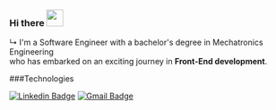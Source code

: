 ### Hi there <img src="https://media.giphy.com/media/hvRJCLFzcasrR4ia7z/giphy.gif" width="30" >

↳ I'm a Software Engineer with a bachelor's degree in Mechatronics Engineering<br>
who has embarked on an exciting journey in <b>Front-End development</b>.

###Technologies

[![Linkedin Badge](https://img.shields.io/badge/-Linkedin-blue?style=flat-square&logo=Linkedin&logoColor=white&link=https://www.linkedin.com/in/pedrorequiao/)](https://www.linkedin.com/in/pedrorequiao/) 
[![Gmail Badge](https://img.shields.io/badge/-alonsofts@gmail.com-c14438?style=flat-square&logo=Gmail&logoColor=white&link=mailto:alonsofts@gmail.com)](mailto:alonsofts@gmail.com)
